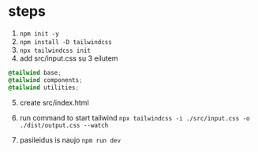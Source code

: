 # steps

1. `npm init -y`
2. `npm install -D tailwindcss`
3. `npx tailwindcss init`
4. add src/input.css su 3 eilutem

```css
@tailwind base;
@tailwind components;
@tailwind utilities;
```

5. create src/index.html

6. run command to start tailwind `npx tailwindcss -i ./src/input.css -o ./dist/output.css --watch`

7. pasileidus is naujo `npm run dev`

